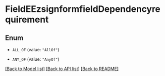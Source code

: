 # FieldEEzsignformfieldDependencyrequirement

## Enum


* `ALL_OF` (value: `"AllOf"`)

* `ANY_OF` (value: `"AnyOf"`)


[[Back to Model list]](../README.md#documentation-for-models) [[Back to API list]](../README.md#documentation-for-api-endpoints) [[Back to README]](../README.md)


